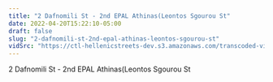 ```yaml
---
title: "2 Dafnomili St - 2nd EPAL Athinas(Leontos Sgourou St"
date: 2022-04-20T15:22:10-05:00
draft: false
slug: "2-dafnomili-st-2nd-epal-athinas-leontos-sgourou-st"
vidSrc: "https://ctl-hellenicstreets-dev.s3.amazonaws.com/transcoded-videos/2%20Dafnomili%20St%20-%202nd%20EPAL%20Athinas%28Leontos%20Sgourou%20St.%29.mp4"
---
```


2 Dafnomili St - 2nd EPAL Athinas(Leontos Sgourou St
